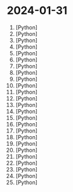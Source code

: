 # 2024-01-31

1. [](https://github.comundefined "tiny vision language model") [Python]
2. [](https://github.comundefined "CVE-2024-23897") [Python]
3. [](https://github.comundefined "16-bit CPU for Excel, and related files") [Python]
4. [](https://github.comundefined "A series of large language models trained from scratch by developers @01-ai") [Python]
5. [](https://github.comundefined "fabric is an open-source framework for augmenting humans using AI.") [Python]
6. [](https://github.comundefined "The open source platform for AI-native application development.") [Python]
7. [](https://github.comundefined "30 days of Python programming challenge is a step-by-step guide to learn the Python programming language in 30 days. This challenge may take more than100 days, follow your own pace. These videos may help too: https://www.youtube.com/channel/UC7PNRuno1rzYPb1xLa4yktw") [Python]
8. [](https://github.comundefined "Inference code for CodeLlama models") [Python]
9. [](https://github.comundefined "Implementation of MORPHEUS-1 from Prophetic AI and The world’s first multi-modal generative ultrasonic transformer designed to induce and stabilize lucid dreams. ") [Python]
10. [](https://github.comundefined "StreamDiffusion: A Pipeline-Level Solution for Real-Time Interactive Generation") [Python]
11. [](https://github.comundefined "1 min voice data can also be used to train a good TTS model! (few shot voice cloning)") [Python]
12. [](https://github.comundefined "") [Python]
13. [](https://github.comundefined "Dense Retrieval and Retrieval-augmented LLMs") [Python]
14. [](https://github.comundefined "A Pythonic framework to simplify AI service building") [Python]
15. [](https://github.comundefined "A sample app for the Retrieval-Augmented Generation pattern running in Azure, using Azure AI Search for retrieval and Azure OpenAI large language models to power ChatGPT-style and Q&A experiences.") [Python]
16. [](https://github.comundefined "SUPIR aims at developing Practical Algorithms for Photo-Realistic Image Restoration In the Wild") [Python]
17. [](https://github.comundefined "The uncompromising Python code formatter") [Python]
18. [](https://github.comundefined "") [Python]
19. [](https://github.comundefined "The official repo of Qwen-VL (通义千问-VL) chat & pretrained large vision language model proposed by Alibaba Cloud.") [Python]
20. [](https://github.comundefined "Tools for converting PalWorld .sav files to JSON and back") [Python]
21. [](https://github.comundefined "A library that allows you to easily mock out tests based on AWS infrastructure.") [Python]
22. [](https://github.comundefined "Evaluation framework for your Retrieval Augmented Generation (RAG) pipelines") [Python]
23. [](https://github.comundefined "😘 让你“爱”上 GitHub，解决访问时图裂、加载慢的问题。（无需安装）") [Python]
24. [](https://github.comundefined "Transparent proxy server that works as a poor man's VPN. Forwards over ssh. Doesn't require admin. Works with Linux and MacOS. Supports DNS tunneling.") [Python]
25. [](https://github.comundefined "The authentication glue you need.") [Python]
